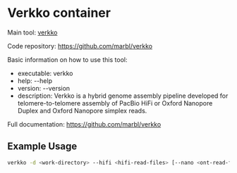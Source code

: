 # Verkko container

Main tool: [verkko](https://github.com/marbl/verkko)
  
Code repository: https://github.com/marbl/verkko

Basic information on how to use this tool:
- executable: verkko
- help: --help
- version: --version
- description: Verkko is a hybrid genome assembly pipeline developed for telomere-to-telomere assembly of PacBio HiFi or Oxford Nanopore Duplex and Oxford Nanopore simplex reads.
  
Full documentation: https://github.com/marbl/verkko

## Example Usage

```bash
verkko -d <work-directory> --hifi <hifi-read-files> [--nano <ont-read-files>]
```

 
